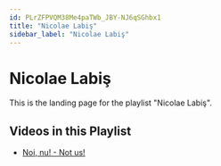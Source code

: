 ```yaml
---
id: PLrZFPVQM38Me4paTWb_JBY-NJ6qSGhbx1
title: "Nicolae Labiş"
sidebar_label: "Nicolae Labiş"
---
```


# Nicolae Labiş

This is the landing page for the playlist "Nicolae Labiş".

## Videos in this Playlist

- [Noi, nu! - Not us!](p0AHtyV4MnI.md)

